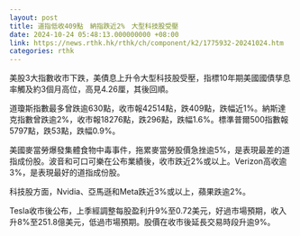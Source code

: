 ```yaml
---
layout: post
title: 道指低收409點　納指跌近2%　大型科技股受壓
date: 2024-10-24 05:48:13.000000000 +08:00
link: https://news.rthk.hk/rthk/ch/component/k2/1775932-20241024.htm
categories: rthk
---
```


美股3大指數收市下跌，美債息上升令大型科技股受壓，指標10年期美國國債孳息率觸及約3個月高位，高見4.26厘，其後回順。

道瓊斯指數最多曾跌逾630點，收市報42514點，跌409點，跌幅近1%。納斯達克指數曾跌逾2%，收市報18276點，跌296點，跌幅1.6%。標準普爾500指數報5797點，跌53點，跌幅0.9%。

美國麥當勞爆發集體食物中毒事件，拖累麥當勞股價急挫逾5%，是表現最差的道指成份股。波音和可口可樂在公布業績後，收市跌近2%或以上。Verizon高收逾3%，是表現最好的道指成份股。

科技股方面，Nvidia、亞馬遜和Meta跌近3%或以上，蘋果跌逾2%。

Tesla收市後公布，上季經調整每股盈利升9%至0.72美元，好過市場預期，收入升8%至251.8億美元，低過市場預期。股價在收市後延長交易時段升逾9%。
